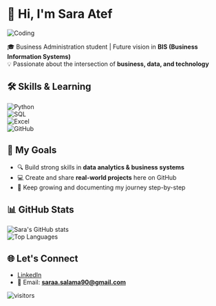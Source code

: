 # 👋 Hi, I'm Sara Atef  

![Coding](https://media.giphy.com/media/qgQUggAC3Pfv687qPC/giphy.gif)

🎓 Business Administration student | Future vision in **BIS (Business Information Systems)**  
💡 Passionate about the intersection of **business, data, and technology**  


## 🛠️ Skills & Learning  
![Python](https://img.shields.io/badge/Python-3776AB?style=for-the-badge&logo=python&logoColor=white)  
![SQL](https://img.shields.io/badge/SQL-336791?style=for-the-badge&logo=postgresql&logoColor=white)  
![Excel](https://img.shields.io/badge/Excel-217346?style=for-the-badge&logo=microsoft-excel&logoColor=white)  
![GitHub](https://img.shields.io/badge/GitHub-181717?style=for-the-badge&logo=github&logoColor=white)  


## 🎯 My Goals  
- 🔍 Build strong skills in **data analytics & business systems**  
- 💻 Create and share **real-world projects** here on GitHub  
- 🌱 Keep growing and documenting my journey step-by-step  


## 📊 GitHub Stats  
![Sara's GitHub stats](https://github-readme-stats.vercel.app/api?username=sarasalama90-ui&show_icons=true&theme=tokyonight)  
![Top Languages](https://github-readme-stats.vercel.app/api/top-langs/?username=sarasalama90-ui&layout=compact&theme=tokyonight)  


## 🌐 Let's Connect  
- [LinkedIn](https://www.linkedin.com/in/sara-atef-b82879245/)  
- 📩 Email: **saraa.salama90@gmail.com**  

![visitors](https://visitor-badge.laobi.icu/badge?page_id=sarasalama90-ui)


